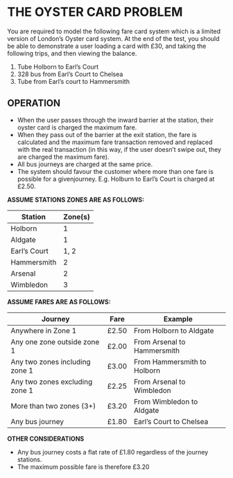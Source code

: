 # THE OYSTER CARD PROBLEM #

You are required to model the following fare card system which is a limited version of London’s Oyster card system. At the end of the test, you should be able to demonstrate a user loading a card with £30, and taking the following trips, and then viewing the balance.

1. Tube Holborn to Earl’s Court
2. 328 bus from Earl’s Court to Chelsea
3. Tube from Earl’s court to Hammersmith

## OPERATION

* When the user passes through the inward barrier at the station, their oyster card is charged the maximum fare.
* When they pass out of the barrier at the exit station, the fare is calculated and the maximum fare transaction removed and replaced with the real transaction (in this way, if the user doesn’t swipe out, they are charged the maximum fare).
* All bus journeys are charged at the same price.
* The system should favour the customer where more than one fare is possible for a givenjourney. E.g. Holburn to Earl’s Court is charged at £2.50.

**ASSUME STATIONS ZONES ARE AS FOLLOWS:**

| Station | Zone(s) |
| --- | --- |
| Holborn | 1 |
| Aldgate | 1 |
| Earl’s Court | 1, 2 |
| Hammersmith | 2 |
| Arsenal | 2 |
| Wimbledon | 3 |

**ASSUME FARES ARE AS FOLLOWS:**

| Journey | Fare | Example |
| --- | --- | --- |
| Anywhere in Zone 1 | £2.50 | From Holborn to Aldgate |
| Any one zone outside zone 1 | £2.00 | From Arsenal to Hammersmith |
| Any two zones including zone 1 | £3.00 | From Hammersmith to Holborn |
| Any two zones excluding zone 1 | £2.25 | From Arsenal to Wimbledon |
| More than two zones (3+) | £3.20 | From Wimbledon to Aldgate |
| Any bus journey | £1.80 | Earl’s Court to Chelsea |

**OTHER CONSIDERATIONS**

* Any bus journey costs a flat rate of £1.80 regardless of the journey stations.
* The maximum possible fare is therefore £3.20
